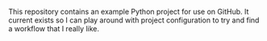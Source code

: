 This repository contains an example Python project for use on GitHub. It
current exists so I can play around with project configuration to try and find
a workflow that I really like.
